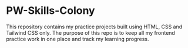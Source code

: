 # PW-Skills-Colony
This repository contains my practice projects built using HTML, CSS and Tailwind CSS only. The purpose of this repo is to keep all my frontend practice work in one place and track my learning progress.
